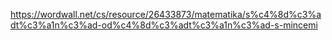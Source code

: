 <https://wordwall.net/cs/resource/26433873/matematika/s%c4%8d%c3%adt%c3%a1n%c3%ad-od%c4%8d%c3%adt%c3%a1n%c3%ad-s-mincemi>
